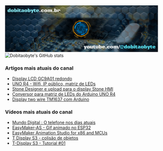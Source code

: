 ![Welcome to Do bit Ao Byte](./dobitaobyte-github.jpg)
![Dobitaobyte's GitHub stats](https://github-readme-stats.vercel.app/api?username=DjamesSuhanko&show_icons=true&theme=radical)

### Artigos mais atuais do canal
<!-- BLOG-POST-LIST:START -->
- [Display LCD GC9A01 redondo](https://www.dobitaobyte.com.br/display-lcd-gc-9-a01-redondo)
- [UNO R4 - Wifi, IP público, matriz de LEDs](https://www.dobitaobyte.com.br/uno-r4-wifi-ip-publico-matriz-de-leds)
- [Stone Designer e upload para o display Stone HMI](https://www.dobitaobyte.com.br/stone-designer-e-upload-para-o-display-stone-hmi)
- [Conversor para matriz de LEDs do Arduino UNO R4](https://www.dobitaobyte.com.br/conversor-para-matriz-de-le-ds-do-arduino-uno-r4)
- [Display  two wire TM1637 com Arduino](https://www.dobitaobyte.com.br/display-two-wire-tm-1637-com-arduino)
<!-- BLOG-POST-LIST:END -->

### Vídeos mais atuais do canal
<!-- YOUTUBE-POST-LIST:START -->
- [Mundo Digital : O telefone nos dias atuais](https://www.youtube.com/watch?v=oSUOf1znQPs)
- [EasyMaker-AS - Gif animado no ESP32](https://www.youtube.com/watch?v=FxwwzkmMvfE)
- [EasyMaker Animation Studio for x86 and MCUs](https://www.youtube.com/watch?v=3nGWqujnzlQ)
- [T Display S3 - colisão de objetos](https://www.youtube.com/watch?v=VjoNu9SCD40)
- [T-Display S3 - Tutorial #01](https://www.youtube.com/watch?v=CCTERa9nWV0)
<!-- YOUTUBE-POST-LIST:END -->